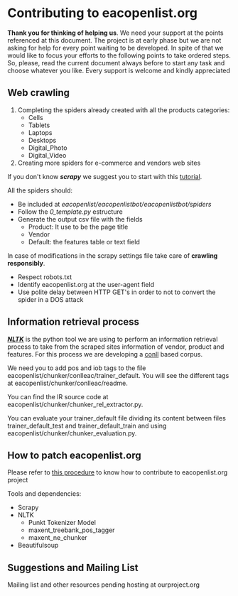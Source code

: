 

**Contributing to eacopenlist.org**
===============================


**Thank you for thinking of helping us**. We need your support at the points referenced at this document. The project is at early phase but we are not asking for help for every point waiting to be developed. In spite of that we would like to focus your efforts to the following points to take ordered steps. So, please, read the current document always before to start any task and choose whatever you like. Every support is welcome and kindly appreciated

**Web crawling**
------------

 1. Completing the spiders already created with all the products categories:
	 - Cells
	 - Tablets
	 - Laptops
	 - Desktops
	 - Digital_Photo
	 - Digital_Video
 2. Creating more spiders for e-commerce and vendors web sites

If you don't know ***scrapy*** we suggest you to start with this [tutorial](http://doc.scrapy.org/en/latest/intro/tutorial.html). 

All the spiders should: 

 - Be included at *eacopenlist/eacopenlistbot/eacopenlistbot/spiders*
 - Follow the *0_template.py* estructure 
 - Generate the output csv file with the fields
	 - Product: It use to be the page title
	 - Vendor
	 - Default: the features table or text field

In case of modifications in the scrapy settings file take care of **crawling responsibly**.

 - Respect robots.txt
 - Identify eacopenlist.org at the user-agent field
 - Use polite delay between HTTP GET's in order to not to convert the spider in a DOS attack


**Information retrieval process**
-----------------------------

***[NLTK](http://www.nltk.org/)*** is the python tool we are using to perform an information retrieval process to take from the scraped sites information of vendor, product and features. For this process we are developing a [conll](http://ifarm.nl/signll/conll/) based corpus. 

We need you to add pos and iob tags to the  file eacopenlist/chunker/conlleac/trainer_default. You will see the different tags at eacopenlist/chunker/conlleac/readme.

You can find the IR source code at eacopenlist/chunker/chunker_rel_extractor.py.

You can evaluate your trainer_default file dividing its content between files trainer_default_test and trainer_default_train and using eacopenlist/chunker/chunker_evaluation.py.

**How to patch eacopenlist.org**
----------------------------
Please refer to [this procedure](https://git-scm.com/book/en/v2/GitHub-Contributing-to-a-Project)  to know how to contribute to eacopenlist.org project

Tools and dependencies:

 - Scrapy
 - NLTK
	 - Punkt Tokenizer Model
	 - maxent_treebank_pos_tagger
	 - maxent_ne_chunker
 - Beautifulsoup


**Suggestions and Mailing List**
----------------------------

Mailing list and other resources pending hosting at ourproject.org




